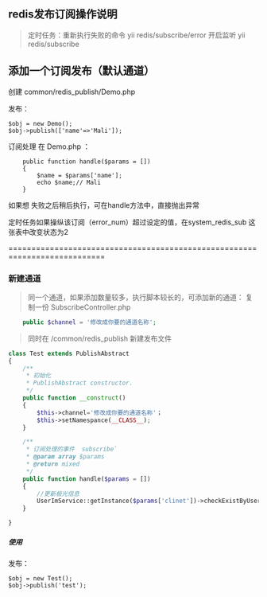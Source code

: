 ## redis发布订阅操作说明
> 定时任务：重新执行失败的命令   yii redis/subscribe/error
> 开启监听  yii redis/subscribe
## 添加一个订阅发布（默认通道）
创建 common/redis_publish/Demo.php

发布：
```
$obj = new Demo();
$obj->publish(['name'=>'Mali']);
```
订阅处理
在 Demo.php ：
```
    public function handle($params = [])
    {
        $name = $params['name'];
        echo $name;// Mali
    }
```
如果想 失败之后稍后执行，可在handle方法中，直接抛出异常

定时任务如果操纵该订阅（error_num）超过设定的值，在system_redis_sub 这张表中改变状态为2



===========================================================================
### 新建通道
>同一个通道，如果添加数量较多，执行脚本较长的，可添加新的通道：
复制一份 SubscribeController.php

```php
    public $channel = '修改成你要的通道名称';
```
>同时在 /common/redis_publish
新建发布文件

```php
class Test extends PublishAbstract
{
    /**
     * 初始化
     * PublishAbstract constructor.
     */
    public function __construct()
    {
        $this->channel='修改成你要的通道名称'；
        $this->setNamespance(__CLASS__);
    }

    /**
     * 订阅处理的事件  subscribe`
     * @param array $params
     * @return mixed
     */
    public function handle($params = [])
    {
        //更新极光信息
        UserImService::getInstance($params['clinet'])->checkExistByUserName($params['user_id']);
    }

}
```
##### 使用
发布：
```
$obj = new Test();
$obj->publish('test');
```









